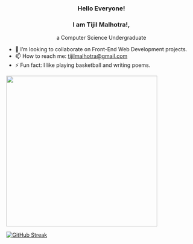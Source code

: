 <div style="text-align:center;">

### Hello Everyone!
### I am Tijil Malhotra!, 
a Computer Science Undergraduate

</div>

- 👯 I’m looking to collaborate on Front-End Web Development projects.
- 📫 How to reach me: tijilmalhotra@gmail.com
- ⚡ Fun fact: I like playing basketball and writing poems.

<img src="https://github-readme-stats.vercel.app/api?username=TijilM&show_icons=true&theme=ADD_THEME_HERE" width="400"><br>

[![GitHub Streak](https://github-readme-streak-stats.herokuapp.com?user=TijilM&theme=windows-dark&border_radius=6.8&date_format=j%20M%5B%20Y%5D)](https://git.io/streak-stats)
